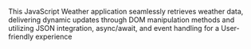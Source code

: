 This JavaScript Weather application seamlessly retrieves weather data, delivering dynamic updates through DOM manipulation methods and utilizing JSON integration, async/await, and event handling for a User-friendly experience

